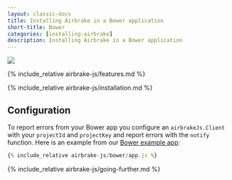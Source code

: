 ```yaml
---
layout: classic-docs
title: Installing Airbrake in a Bower application
short-title: Bower
categories: [installing-airbrake]
description: Installing Airbrake in a Bower application
---
```


![](https://s3.amazonaws.com/document-resources/jsbrakeman.png)

{% include_relative airbrake-js/features.md %}

{% include_relative airbrake-js/installation.md %}

## Configuration

To report errors from your Bower app you configure an `airbrakeJs.Client` with
your `projectId` and `projectKey` and report errors with the `notify` function.
Here is an example from our
[Bower example app](https://github.com/airbrake/airbrake-js/tree/master/examples/bower-wiredep):

```js
{% include_relative airbrake-js/bower/app.js %}
```

{% include_relative airbrake-js/going-further.md %}
